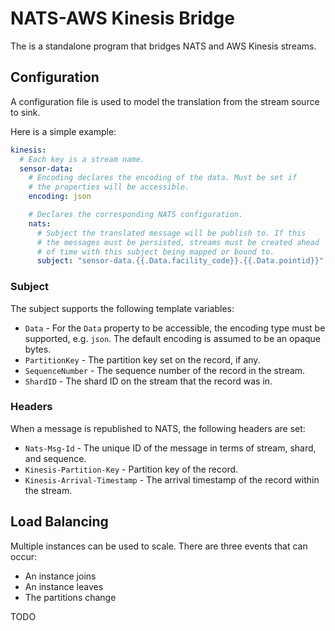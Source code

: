# NATS-AWS Kinesis Bridge

The is a standalone program that bridges NATS and AWS Kinesis streams.

## Configuration

A configuration file is used to model the translation from the stream source to sink.

Here is a simple example:

```yaml
kinesis:
  # Each key is a stream name.
  sensor-data:
    # Encoding declares the encoding of the data. Must be set if
    # the properties will be accessible.
    encoding: json

    # Declares the corresponding NATS configuration.
    nats:
      # Subject the translated message will be publish to. If this
      # the messages must be persisted, streams must be created ahead
      # of time with this subject being mapped or bound to.
      subject: "sensor-data.{{.Data.facility_code}}.{{.Data.pointid}}"
```

### Subject

The subject supports the following template variables:

- `Data` - For the `Data` property to be accessible, the encoding type must be supported, e.g. `json`. The default encoding is assumed to be an opaque bytes.
- `PartitionKey` - The partition key set on the record, if any.
- `SequenceNumber` - The sequence number of the record in the stream.
- `ShardID` - The shard ID on the stream that the record was in.

### Headers

When a message is republished to NATS, the following headers are set:

- `Nats-Msg-Id` - The unique ID of the message in terms of stream, shard, and sequence.
- `Kinesis-Partition-Key` - Partition key of the record.
- `Kinesis-Arrival-Timestamp` - The arrival timestamp of the record within the stream.

## Load Balancing

Multiple instances can be used to scale. There are three events that can occur:

- An instance joins
- An instance leaves
- The partitions change

TODO

